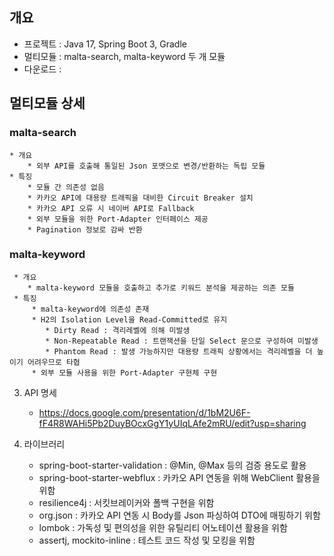 ## 개요
* 프로젝트 : Java 17, Spring Boot 3, Gradle
* 멀티모듈 : malta-search, malta-keyword 두 개 모듈
* 다운로드 : 
    

## 멀티모듈 상세
### **malta-search**
    * 개요
        * 외부 API를 호출해 통일된 Json 포맷으로 변경/반환하는 독립 모듈
    * 특징
        * 모듈 간 의존성 없음
        * 카카오 API에 대용량 트래픽을 대비한 Circuit Breaker 설치
        * 카카오 API 오류 시 네이버 API로 Fallback
        * 외부 모듈을 위한 Port-Adapter 인터페이스 제공
        * Pagination 정보로 감싸 반환
    
### **malta-keyword** 
     * 개요
        * malta-keyword 모듈을 호출하고 추가로 키워드 분석을 제공하는 의존 모듈
     * 특징
         * malta-keyword에 의존성 존재
         * H2의 Isolation Level을 Read-Committed로 유지
            * Dirty Read : 격리레벨에 의해 미발생
            * Non-Repeatable Read : 트랜잭션을 단일 Select 문으로 구성하여 미발생
            * Phantom Read : 발생 가능하지만 대용량 트래픽 상황에서는 격리레벨을 더 높이기 어려우므로 타협
         * 외부 모듈 사용을 위한 Port-Adapter 구현체 구현
    

3. API 명세
    * https://docs.google.com/presentation/d/1bM2U6F-fF4R8WAHi5Pb2DuyBOcxGgY1yUIqLAfe2mRU/edit?usp=sharing

4. 라이브러리
    * spring-boot-starter-validation : @Min, @Max 등의 검증 용도로 활용
    * spring-boot-starter-webflux : 카카오 API 연동을 위해 WebClient 활용을 위함
    * resilience4j : 서킷브레이커와 폴백 구현을 위함
    * org.json : 카카오 API 연동 시 Body를 Json 파싱하여 DTO에 매핑하기 위함
    * lombok : 가독성 및 편의성을 위한 유틸리티 어노테이션 활용을 위함
    * assertj, mockito-inline : 테스트 코드 작성 및 모킹을 위함
